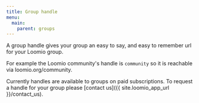 ```yaml
---
title: Group handle
menu:
  main:
    parent: groups
---
```


A group handle gives your group an easy to say, and easy to remember url for your Loomio group.

For example the Loomio community's handle is `community` so it is reachable via loomio.org/community.

Currently handles are available to groups on paid subscriptions. To request a handle for your group please [contact us]({{ site.loomio_app_url }}/contact_us).
